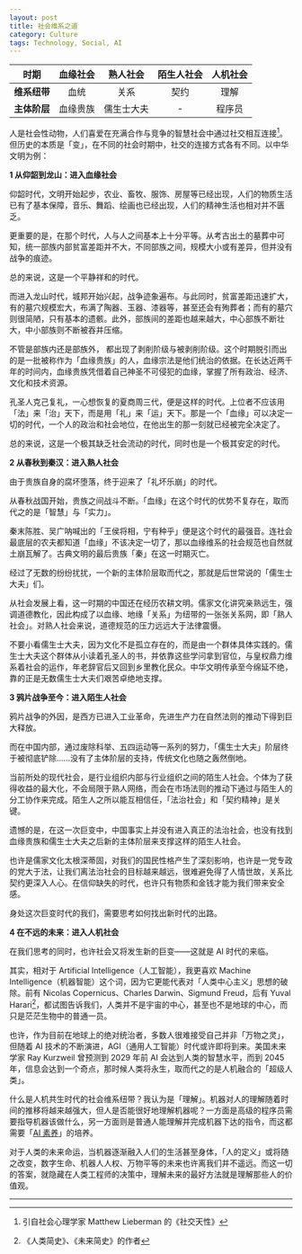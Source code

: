 ```yaml
---
layout: post
title: 社会维系之道
category: Culture
tags: Technology, Social, AI
---
```




|    时期    | 血缘社会 | 熟人社会  | 陌生人社会 | 人机社会 |
| :------: | :--: | :---: | :---: | :--: |
| **维系纽带** |  血统  |  关系   |  契约   |  理解  |
| **主体阶层** | 血缘贵族 | 儒生士大夫 |   -   | 程序员  |



人是社会性动物，人们喜爱在充满合作与竞争的智慧社会中通过社交相互连接[^1]。但历史的本质是「变」，在不同的社会时期中，社交的连接方式各有不同。以中华文明为例：

**1 从仰韶到龙山：进入血缘社会**

仰韶时代，文明开始起步，农业、畜牧、服饰、房屋等已经出现，人们的物质生活已有了基本保障，音乐、舞蹈、绘画也已经出现，人们的精神生活也相对并不匮乏。

更重要的是，在那个时代，人与人之间基本上十分平等。从考古出土的墓葬中可知，统一部族内部贫富差距并不大，不同部族之间，规模大小或有差异，但并没有战争的痕迹。

总的来说，这是一个平静祥和的时代。

而进入龙山时代，城邦开始兴起，战争迹象遍布。与此同时，贫富差距迅速扩大，有的墓穴规模宏大，布满了陶器、玉器、漆器等，甚至还会有殉葬者；而有的墓穴则很简陋，只有基本的遗骸。此外，部族间的差距也越来越大，中心部族不断壮大，中小部族则不断被吞并压缩。

不管是部族内还是部族外， 都出现了剥削阶级与被剥削阶级。这个时期脱引而出的是一批被称作为「血缘贵族」的人，血缘宗法是他们统治的依据。在长达近两千年的时间内，血缘贵族凭借着自己神圣不可侵犯的血缘，掌握了所有政治、经济、文化和技术资源。

孔圣人克己复礼，一心想恢复的夏商周三代，便是这样的时代。上位者不应该用「法」来「治」天下，而是用「礼」来「运」天下。那是一个「血缘」可以决定一切的时代，一个人的政治和社会地位，在他出生的那一刻就已经被完全决定了。

总的来说，这是一个极其缺乏社会流动的时代，同时也是一个极其安定的时代。

**2 从春秋到秦汉：进入熟人社会**

由于贵族自身的腐坏堕落，终于迎来了「礼坏乐崩」的时代。

从春秋战国开始，贵族之间战斗不断。「血缘」在这个时代的优势不复存在，取而代之的是「智慧」与「实力」。

秦末陈胜、吴广呐喊出的「王侯将相，宁有种乎」便是这个时代的最强音。连社会最底层的农夫都知道「血缘」不该决定一切了，那以血缘维系的社会规范也自然就土崩瓦解了。古典文明的最后贵族「秦」在这一时期灭亡。

经过了无数的纷纷扰扰，一个新的主体阶层取而代之，那就是后世常说的「儒生士大夫」们。

从社会发展上看，这一时期的中国还在经历农耕文明。儒家文化讲究亲熟远生，强调道德教化，因此构成了以血缘、地缘「关系」为纽带的一张张关系网，即「熟人社会」。对熟人社会来说，道德规范的压力远远大于法律震慑。

不要小看儒生士大夫，因为文化不是孤立存在的，而是由一个群体具体实践的。儒生士大夫这个群体从小读着孔圣人的书，并依靠这些学问拿到官位，与皇权鼎力维系着社会的运作，年老辞官后又回到乡里教化民众。中华文明传承至今绵延不绝，靠的正是无数儒生士大夫们艰苦卓绝地支撑。

**3 鸦片战争至今：进入陌生人社会**

鸦片战争的外因，是西方已进入工业革命，先进生产力在自然法则的推动下得到巨大释放。

而在中国内部，通过废除科举、五四运动等一系列的努力，「儒生士大夫」阶层终于被彻底铲除……没有了主体阶层的支持，传统文化也随之轰然倒地。

当前所处的现代社会，是行业组织内部与行业组织之间的陌生人社会。个体为了获得收益的最大化，不会局限于熟人网络，而会在市场法则的推动下通过与陌生人的分工协作来完成。陌生人之所以能互相信任，「法治社会」和「契约精神」是关键。

遗憾的是，在这一次巨变中，中国事实上并没有进入真正的法治社会，也没有找到血缘贵族和儒生士大夫之后新的主体阶层来支撑这样的陌生人社会。

也许是儒家文化太根深蒂固，对我们的国民性格产生了深刻影响，也许是一党专政的党大于法，让我们离法治社会的目标越来越远，很难避免得了人情世故，关系比契约更深入人心。在信仰缺失的时代，也许只有物质和金钱才能为我们带来安全感。

身处这次巨变时代的我们，需要思考如何找出新时代的出路。

**4 在不远的未来：进入人机社会**

在我们思考的同时，也许社会又将发生新的巨变——这就是 AI 时代的来临。

其实，相对于 Artificial Intelligence（人工智能），我更喜欢 Machine Intelligence（机器智能）这个词，因为它更能代表对「人类中心主义」思想的破除。前有 Nicolas Copernicus、Charles Darwin、Sigmund Freud，后有 Yuval Harari[^2]，都试图告诉我们，人类并不是宇宙的中心，甚至也不是地球的中心，而只是茫茫生物中的普通一员。

也许，作为目前在地球上的绝对统治者，多数人很难接受自己并非「万物之灵」，但随着 AI 技术的不断演进，AGI（通用人工智能）时代或许即将到来。美国未来学家 Ray Kurzweil 曾预测到 2029 年前 AI 会达到人类的智慧水平，而到 2045 年，信息会达到一个奇点，那时候人类将永生，取而代之的是人机融合的「超级人类」。

什么是人机共生时代的社会维系纽带？我认为是「理解」。机器对人的理解随着时间的推移将越来越强大，但人是否能很好地理解机器呢？一方面是高级的程序员需要指导机器该做什么，另一方面则是普通人能理解并完成机器下达的指令，而这都需要「[AI 素养](https://fangfrancis.github.io/culture/2017/08/08/literacy/)」的培养。

对于人类的未来命运，当机器逐渐融入人们的生活甚至身体，「人的定义」或将随之改变，数字生命、机器人人权、万物平等的未来也许离我们并不遥远。而这一切的答案，就隐藏在人类工程师的决策中，理解未来的最好方法就是理解那些人的价值观。



---

[^1]: 引自社会心理学家 Matthew Lieberman 的《社交天性》
[^2]: 《人类简史》、《未来简史》的作者